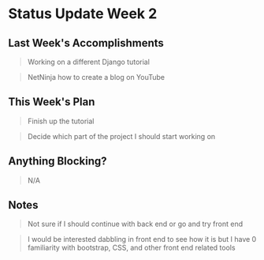 # Status Update Week 2

## Last Week's Accomplishments

> Working on a different Django tutorial

> NetNinja how to create a blog on YouTube

## This Week's Plan

> Finish up the tutorial

> Decide which part of the project I should start working on

## Anything Blocking?

> N/A

## Notes

> Not sure if I should continue with back end or go and try front end

> I would be interested dabbling in front end to see how it is but I have 0 familiarity with bootstrap, CSS, and other front end related tools 
